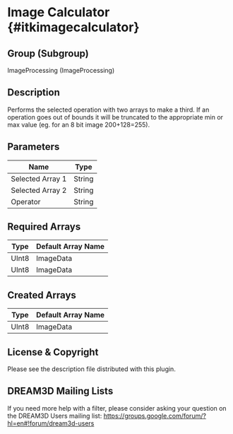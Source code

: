 Image Calculator {#itkimagecalculator}
=====

## Group (Subgroup) ##

ImageProcessing (ImageProcessing)


## Description ##

Performs the selected operation with two arrays to make a third. If an operation goes out of bounds it will be truncated to the appropriate min or max value (eg. for an 8 bit image 200+128=255).

## Parameters ##

| Name             | Type |
|------------------|------|
| Selected Array 1 | String |
| Selected Array 2 | String |
| Operator | String |

## Required Arrays ##

| Type | Default Array Name | 
|------|--------------------|
| UInt8  | ImageData     |
| UInt8  | ImageData     |


## Created Arrays ##

| Type | Default Array Name | 
|------|--------------------|
| UInt8  | ImageData     |




## License & Copyright ##

Please see the description file distributed with this plugin.

## DREAM3D Mailing Lists ##

If you need more help with a filter, please consider asking your question on the DREAM3D Users mailing list:
https://groups.google.com/forum/?hl=en#!forum/dream3d-users




